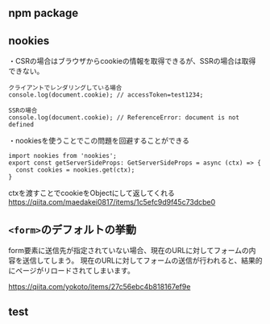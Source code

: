 ## npm package
## nookies
・CSRの場合はブラウザからcookieの情報を取得できるが、SSRの場合は取得できない。
```
クライアントでレンダリングしている場合
console.log(document.cookie); // accessToken=test1234;

SSRの場合
console.log(document.cookie); // ReferenceError: document is not defined
```
・nookiesを使うことでこの問題を回避することができる
```
import nookies from 'nookies';
export const getServerSideProps: GetServerSideProps = async (ctx) => {
  const cookies = nookies.get(ctx);
}
```
ctxを渡すことでcookieをObjectにして返してくれる
https://qiita.com/maedakei0817/items/1c5efc9d9f45c73dcbe0

## `<form>`のデフォルトの挙動
form要素に送信先が指定されていない場合、現在のURLに対してフォームの内容を送信してしまう。
現在のURLに対してフォームの送信が行われると、結果的にページがリロードされてしまいます。

https://qiita.com/yokoto/items/27c56ebc4b818167ef9e

## test